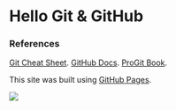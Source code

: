 # Hello Git & GitHub 

### References 
[Git Cheat Sheet](https://training.github.com/downloads/es_ES/github-git-cheat-sheet.pdf).
[GitHub Docs](https://docs.github.com/es).
[ProGit Book](https://git-scm.com/book/en/v2).


This site was built using [GitHub Pages](https://pages.github.com/).

![](./Media/pato.jpg.jpeg)
